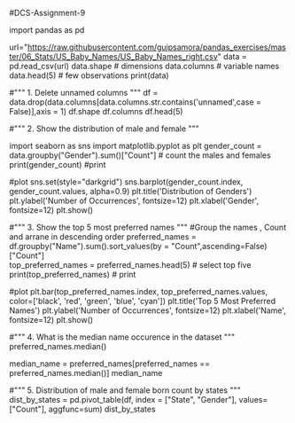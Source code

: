 #DCS-Assignment-9

import pandas as pd

url="https://raw.githubusercontent.com/guipsamora/pandas_exercises/master/06_Stats/US_Baby_Names/US_Baby_Names_right.csv"
data = pd.read_csv(url)
data.shape              # dimensions
data.columns              # variable names
data.head(5)            # few observations
print(data)

#""" 1. Delete unnamed columns """
df = data.drop(data.columns[data.columns.str.contains('unnamed',case = False)],axis = 1)
df.shape
df.columns
df.head(5)

#""" 2. Show the distribution of male and female """

import seaborn as sns
import matplotlib.pyplot as plt
gender_count = data.groupby("Gender").sum()["Count"]      # count the males and females
print(gender_count)      #print

#plot
sns.set(style="darkgrid")
sns.barplot(gender_count.index, gender_count.values, alpha=0.9)
plt.title('Distribution of Genders')
plt.ylabel('Number of Occurrences', fontsize=12)
plt.xlabel('Gender', fontsize=12)
plt.show()

#""" 3. Show the top 5 most preferred names """
#Group the names , Count and arrane in descending order
preferred_names = df.groupby("Name").sum().sort_values(by = "Count",ascending=False)["Count"]  
top_preferred_names = preferred_names.head(5)   # select top five
print(top_preferred_names)         # print

#plot
plt.bar(top_preferred_names.index, top_preferred_names.values, color=['black', 'red', 'green', 'blue', 'cyan'])
plt.title('Top 5 Most Preferred Names')
plt.ylabel('Number of Occurrences', fontsize=12)
plt.xlabel('Name', fontsize=12)
plt.show()

#""" 4. What is the median name occurence in the dataset """
preferred_names.median()

median_name = preferred_names[preferred_names == preferred_names.median()]
median_name

#""" 5. Distribution of male and female born count by states """
dist_by_states = pd.pivot_table(df, index = ["State", "Gender"], values= ["Count"], aggfunc=sum)
dist_by_states
